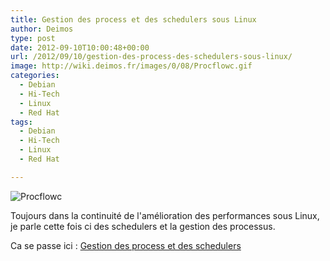 ```yaml
---
title: Gestion des process et des schedulers sous Linux
author: Deimos
type: post
date: 2012-09-10T10:00:48+00:00
url: /2012/09/10/gestion-des-process-des-schedulers-sous-linux/
image: http://wiki.deimos.fr/images/0/08/Procflowc.gif
categories:
  - Debian
  - Hi-Tech
  - Linux
  - Red Hat
tags:
  - Debian
  - Hi-Tech
  - Linux
  - Red Hat

---
```

![Procflowc](http://wiki.deimos.fr/images/0/08/Procflowc.gif)

Toujours dans la continuité de l'amélioration des performances sous Linux, je parle cette fois ci des schedulers et la gestion des processus.

Ca se passe ici : [Gestion des process et des schedulers](http://wiki.deimos.fr/Gestion_des_process_et_des_schedulers)